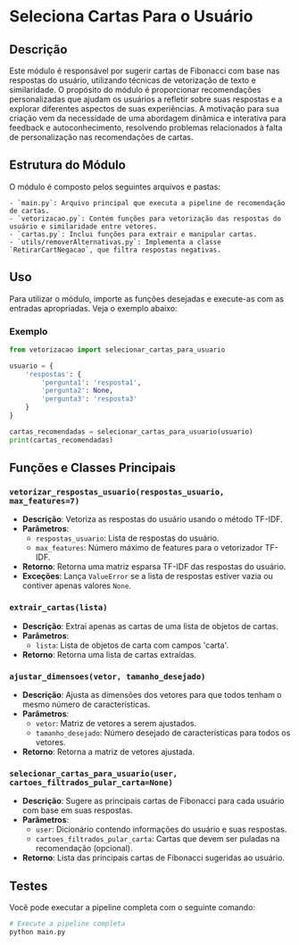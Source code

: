 # Seleciona Cartas Para o Usuário

## Descrição

Este módulo é responsável por sugerir cartas de Fibonacci com base nas respostas do usuário, utilizando técnicas de vetorização de texto e similaridade. O propósito do módulo é proporcionar recomendações personalizadas que ajudam os usuários a refletir sobre suas respostas e a explorar diferentes aspectos de suas experiências. A motivação para sua criação vem da necessidade de uma abordagem dinâmica e interativa para feedback e autoconhecimento, resolvendo problemas relacionados à falta de personalização nas recomendações de cartas.

## Estrutura do Módulo

O módulo é composto pelos seguintes arquivos e pastas:

```
- `main.py`: Arquivo principal que executa a pipeline de recomendação de cartas.
- `vetorizacao.py`: Contém funções para vetorização das respostas do usuário e similaridade entre vetores.
- `cartas.py`: Inclui funções para extrair e manipular cartas.
- `utils/removerAlternativas.py`: Implementa a classe `RetirarCartNegacao`, que filtra respostas negativas.
```

## Uso

Para utilizar o módulo, importe as funções desejadas e execute-as com as entradas apropriadas. Veja o exemplo abaixo:

### Exemplo

```python
from vetorizacao import selecionar_cartas_para_usuario

usuario = {
    'respostas': {
        'pergunta1': 'resposta1',
        'pergunta2': None,
        'pergunta3': 'resposta3'
    }
}

cartas_recomendadas = selecionar_cartas_para_usuario(usuario)
print(cartas_recomendadas)
```

## Funções e Classes Principais

### `vetorizar_respostas_usuario(respostas_usuario, max_features=7)`

- **Descrição**: Vetoriza as respostas do usuário usando o método TF-IDF.
- **Parâmetros**:
  - `respostas_usuario`: Lista de respostas do usuário.
  - `max_features`: Número máximo de features para o vetorizador TF-IDF.
- **Retorno**: Retorna uma matriz esparsa TF-IDF das respostas do usuário.
- **Exceções**: Lança `ValueError` se a lista de respostas estiver vazia ou contiver apenas valores `None`.

### `extrair_cartas(lista)`

- **Descrição**: Extrai apenas as cartas de uma lista de objetos de cartas.
- **Parâmetros**:
  - `lista`: Lista de objetos de carta com campos 'carta'.
- **Retorno**: Retorna uma lista de cartas extraídas.

### `ajustar_dimensoes(vetor, tamanho_desejado)`

- **Descrição**: Ajusta as dimensões dos vetores para que todos tenham o mesmo número de características.
- **Parâmetros**:
  - `vetor`: Matriz de vetores a serem ajustados.
  - `tamanho_desejado`: Número desejado de características para todos os vetores.
- **Retorno**: Retorna a matriz de vetores ajustada.

### `selecionar_cartas_para_usuario(user, cartoes_filtrados_pular_carta=None)`

- **Descrição**: Sugere as principais cartas de Fibonacci para cada usuário com base em suas respostas.
- **Parâmetros**:
  - `user`: Dicionário contendo informações do usuário e suas respostas.
  - `cartoes_filtrados_pular_carta`: Cartas que devem ser puladas na recomendação (opcional).
- **Retorno**: Lista das principais cartas de Fibonacci sugeridas ao usuário.

## Testes

Você pode executar a pipeline completa com o seguinte comando:

```bash
# Execute a pipeline completa
python main.py
```
